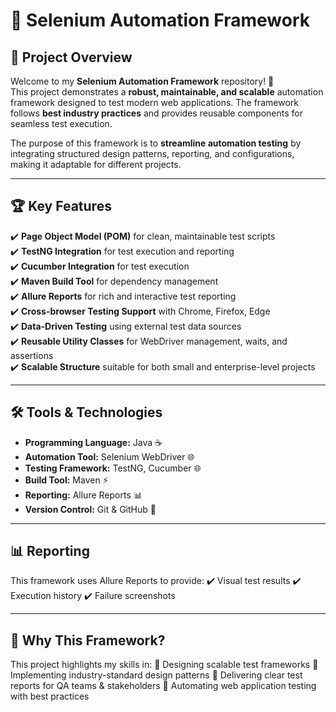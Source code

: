 # 🚀 Selenium Automation Framework

## 📖 Project Overview
Welcome to my **Selenium Automation Framework** repository! 🎯  
This project demonstrates a **robust, maintainable, and scalable** automation framework designed to test modern web applications. The framework follows **best industry practices** and provides reusable components for seamless test execution.

The purpose of this framework is to **streamline automation testing** by integrating structured design patterns, reporting, and configurations, making it adaptable for different projects.

---

## 🏆 Key Features
✔️ **Page Object Model (POM)** for clean, maintainable test scripts  
✔️ **TestNG Integration** for test execution and reporting  
✔️ **Cucumber Integration** for test execution   
✔️ **Maven Build Tool** for dependency management  
✔️ **Allure Reports** for rich and interactive test reporting  
✔️ **Cross-browser Testing Support** with Chrome, Firefox, Edge  
✔️ **Data-Driven Testing** using external test data sources  
✔️ **Reusable Utility Classes** for WebDriver management, waits, and assertions  
✔️ **Scalable Structure** suitable for both small and enterprise-level projects 

---

## 🛠 Tools & Technologies
- **Programming Language:** Java ☕  
- **Automation Tool:** Selenium WebDriver 🌐  
- **Testing Framework:** TestNG, Cucumber 🌐
- **Build Tool:** Maven ⚡  
- **Reporting:** Allure Reports 📊  
- **Version Control:** Git & GitHub 🐙  

---

## 📊 Reporting
This framework uses Allure Reports to provide:
✔️ Visual test results
✔️ Execution history
✔️ Failure screenshots

---

## 🎯 Why This Framework?
This project highlights my skills in:
🔹 Designing scalable test frameworks
🔹 Implementing industry-standard design patterns
🔹 Delivering clear test reports for QA teams & stakeholders
🔹 Automating web application testing with best practices
